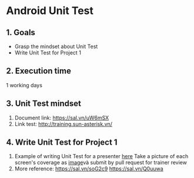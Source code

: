 # Android Unit Test
## 1. Goals
- Grasp the mindset about Unit Test
- Write Unit Test for Project 1

## 2. Execution time
 1 working days

## 3. Unit Test mindset
1. Document link: https://sal.vn/uW6mSX
2. Link test: http://training.sun-asterisk.vn/

## 4. Write Unit Test for Project 1
1. Example of writing Unit Test for a presenter [here](https://github.com/framgia/Training-Guideline/blob/master/Android/unit-test/CastDetailPresenterTest.kt)
    Take a picture of each screen's coverage as [image](https://github.com/framgia/Training-Guideline/blob/master/Android/unit-test/CastDetailCoverage.png)và submit by pull request for trainer review
2. More reference:
    https://sal.vn/soG2c9
    https://sal.vn/Q0uuwa

